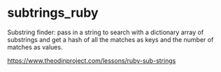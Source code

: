 # subtrings_ruby

Substring finder: pass in a string to search with a dictionary array of substrings and get a hash of all the matches as keys and the number of matches as values.

https://www.theodinproject.com/lessons/ruby-sub-strings
